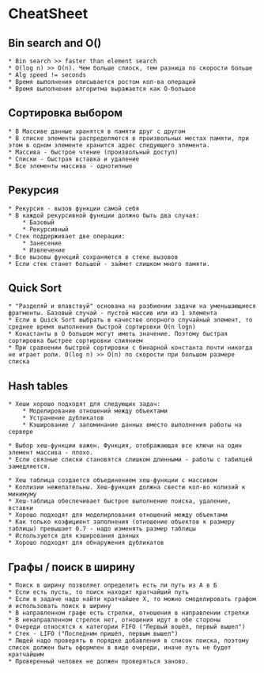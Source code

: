# CheatSheet 


## Bin search and O()

    * Bin search >> faster than element search
    * O(log n) >> O(n). Чем больше спиоск, тем разница по скорости больше
    * Alg speed != seconds
    * Время выполнения описывается ростом кол-ва операций
    * Время выполнения алгоритма выражается как О-большое

## Сортировка выбором

    * В Массиве данные хранятся в памяти друг с другом
    * В списке элементы распределяются в произвольных местах памяти, при этом в одном элементе хранится адрес следующего элемента.
    * Массива - быстрое чтение (произвольный доступ)
    * Списки - быстрая вставка и удаление
    * Все элементы массива - однотипные

## Рекурсия

    * Рекурсия - вызов функции самой себя
    * В каждой рекурсивной функции должно быть два случая:
        * Базовый 
        * Рекурсивный
    * Стек поддерживает две операции:
        * Занесение
        * Извлечение
    * Все вызовы функций сохраняются в стеке вызовов
    * Если стек станет большой - займет слишком много памяти.

## Quick Sort

    * "Разделяй и влавствуй" основана на разбиении задачи на уменьшающиеся фрагменты. Базовый случай - пустой массив или из 1 элемента
    * Если в Quick Sort выбрать в качестве опорного случайный элемент, то среднее время выполнения быстрой сортировки O(n logn)
    * Конастанты в О большом могут иметь значение. Поэтому быстрая сортировка быстрее сортировки слиянием
    * При сравнении быстрой сортировки с бинарной константа почти никогда не играет роли. O(log n) >> O(n) по скорости при большом размере списка


## Hash tables

    * Хеши хорошо подходят для следующих задач:
        * Моделирование отношений между объектами
        * Устранение дубликатов
        * Кэширование / запоминание данных вместо выполнения работы на сервере

    * Выбор хеш-функции важен. Функция, отображающая все ключи на один элемент массива - плохо.
    * Если связные списки становятся слишком длинными - работы с табилцей замедляется. 

    * Хеш таблица создается объединением хеш-функции с массивом
    * Коллизии нежелательны. Хеш-функция должна свести кол-во колизий к минимуму
    * Хеш-таблица обеспечивает быстрое выполнение поиска, удаление, вставки
    * Хорошо подходят для моделирлования отношений между объектами
    * Как только коэфициент заполнения (отношение объектов к размеру таблицы) превышает 0.7 - надо изменять размер таблицы
    * Используются для кэширования данных
    * Хорошо подходят для обнаружения дубликатов 

## Графы / поиск в ширину 

    * Поиск в ширину позволяет определить есть ли путь из А в Б
    * Если есть пусть, то поиск находит кратчайший путь
    * Если в задаче надо найти кратчайшее Х, то можно смоделировать графом и использовать поиск в ширину
    * В направленном графе есть стрелки, отношения в направлении стрелки
    * В ненаправленном стрелок нет, отношения идут в обе стороны
    * Очереди относятся к категории FIFO ("Первый вошёл, первый вышел")
    * Стек - LIFO ("Последним пришёл, первым вышел")
    * Людей надо проверять в порядке добавления в список поиска, поэтому список должен быть оформлен в виде очереди, иначе путь не будет кратчайшим
    * Проверенный человек не должен проверяться заново.

    